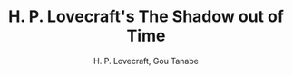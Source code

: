 --- 
slug: "h-p-lovecraft-s-the-shadow-out-of-time"
title: "H. P. Lovecraft's The Shadow out of Time"
publishdate: "2018-12-28"
src: "https://365manga.net/manga/h-p-lovecraft-s-the-shadow-out-of-time"
author: "H. P. Lovecraft, Gou Tanabe"
image: "https://data.365manga.net/images/thumbnails/32641-h-p-lovecraft-s-the-shadow-out-of-time.jpg"
tags: ["Horror","Mystery","Sci fi","Seinen","Supernatural"]
chapters: ["Oneshot"]
chapterlinks: ["https://365manga.net/h-p-lovecraft-s-the-shadow-out-of-time/chapter-0.html"]
description: "Manga adaption of H. P. Lovecraft's 'The Shadow Out of Time'"
---
